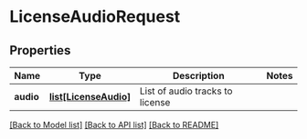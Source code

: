# LicenseAudioRequest

## Properties
Name | Type | Description | Notes
------------ | ------------- | ------------- | -------------
**audio** | [**list[LicenseAudio]**](LicenseAudio.md) | List of audio tracks to license | 

[[Back to Model list]](../README.md#documentation-for-models) [[Back to API list]](../README.md#documentation-for-api-endpoints) [[Back to README]](../README.md)

